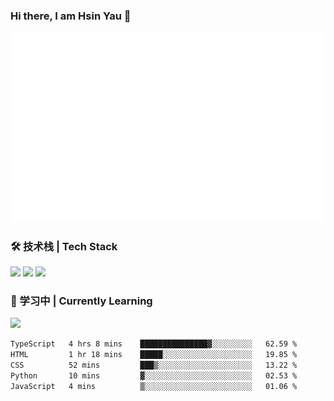### Hi there, I am Hsin Yau 👋 
![Metrics](./github-metrics.svg)

### 🛠 技术栈 | Tech Stack
![](https://skillicons.dev/icons?i=html,css,js,ts,sass,jquery,bootstrap,vue&theme=light) 
![](https://skillicons.dev/icons?i=vite,nuxtjs,webpack,tailwindcss,windicss,nodejs,express,markdown&theme=light)
![](https://skillicons.dev/icons?i=mysql,mongodb,git,pug,vscode,idea,ps,figma&theme=light)

### 📖 学习中 | Currently Learning

![](https://skillicons.dev/icons?i=react,nextjs,svelte,nestjs,nginx,docker,rollupjs&theme=light)

<!--START_SECTION:waka-->

```txt
TypeScript   4 hrs 8 mins    ███████████████▓░░░░░░░░░   62.59 %
HTML         1 hr 18 mins    █████░░░░░░░░░░░░░░░░░░░░   19.85 %
CSS          52 mins         ███▒░░░░░░░░░░░░░░░░░░░░░   13.22 %
Python       10 mins         ▓░░░░░░░░░░░░░░░░░░░░░░░░   02.53 %
JavaScript   4 mins          ▒░░░░░░░░░░░░░░░░░░░░░░░░   01.06 %
```

<!--END_SECTION:waka-->
